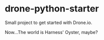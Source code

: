 # drone-python-starter
Small project to get started with Drone.io.

Now...The world is Harness' Oyster, maybe?
